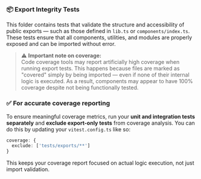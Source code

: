 ### 📦 Export Integrity Tests

This folder contains tests that validate the structure and accessibility of public exports — such as those defined in
`lib.ts` or `components/index.ts`. These tests ensure that all components, utilities, and modules are properly exposed
and can be imported without error.

> ⚠️ **Important note on coverage:**  
> Code coverage tools may report artificially high coverage when running export tests. This happens because files are
> marked as "covered" simply by being imported — even if none of their internal logic is executed. As a result, components
> may appear to have 100% coverage despite not being functionally tested.

### ✅ For accurate coverage reporting

To ensure meaningful coverage metrics, run your **unit and integration tests separately** and **exclude export-only
tests** from coverage analysis. You can do this by updating your `vitest.config.ts` like so:

```ts
coverage: {
  exclude: ['tests/exports/**']
}
```

This keeps your coverage report focused on actual logic execution, not just import validation.